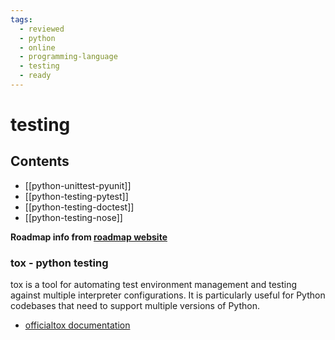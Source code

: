 ```yaml
---
tags:
  - reviewed
  - python
  - online
  - programming-language
  - testing
  - ready
---
```


# testing

## Contents

- [[python-unittest-pyunit]]
- [[python-testing-pytest]]
- [[python-testing-doctest]]
- [[python-testing-nose]]

__Roadmap info from [roadmap website](https://roadmap.sh/python/testing)__

### tox - python testing

tox is a tool for automating test environment management and testing against multiple interpreter configurations. It is particularly useful for Python codebases that need to support multiple versions of Python.

- [officialtox documentation](https://tox.wiki/en/)
